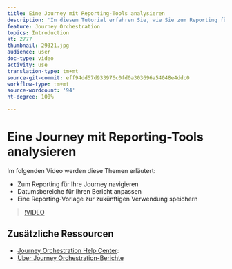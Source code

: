 ```yaml
---
title: Eine Journey mit Reporting-Tools analysieren
description: 'In diesem Tutorial erfahren Sie, wie Sie zum Reporting für Ihre Journey navigieren, Datumsbereiche für Ihren Bericht ändern und eine Reporting-Vorlage zur zukünftigen Verwendung speichern können. '
feature: Journey Orchestration
topics: Introduction
kt: 2777
thumbnail: 29321.jpg
audience: user
doc-type: video
activity: use
translation-type: tm+mt
source-git-commit: eff94dd57d933976c0fd0a303696a54048e4ddc0
workflow-type: tm+mt
source-wordcount: '94'
ht-degree: 100%

---
```



# Eine Journey mit Reporting-Tools analysieren

Im folgenden Video werden diese Themen erläutert:

* Zum Reporting für Ihre Journey navigieren
* Datumsbereiche für Ihren Bericht anpassen
* Eine Reporting-Vorlage zur zukünftigen Verwendung speichern

>[!VIDEO](https://video.tv.adobe.com/v/29321?quality=12)

## Zusätzliche Ressourcen

* [Journey Orchestration Help Center](https://docs.adobe.com/content/help/de-DE/journeys/using/journey-orchestration-home.html):
* [Über Journey Orchestration-Berichte](https://docs.adobe.com/content/help/de-DE/journeys/using/journey-reports/about-journey-reports.html)
